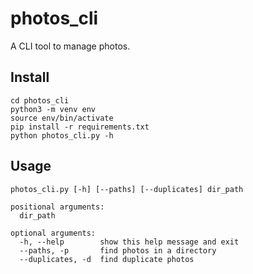 # photos_cli
A CLI tool to manage photos.

## Install

    cd photos_cli
    python3 -m venv env
    source env/bin/activate
    pip install -r requirements.txt
    python photos_cli.py -h

## Usage

    photos_cli.py [-h] [--paths] [--duplicates] dir_path

    positional arguments:
      dir_path

    optional arguments:
      -h, --help        show this help message and exit
      --paths, -p       find photos in a directory
      --duplicates, -d  find duplicate photos
